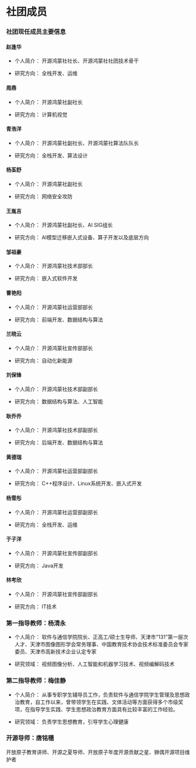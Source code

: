 # 社团成员


### 社团现任成员主要信息

#### 赵逢华

* 个人简介：
  开源鸿蒙社社长、开源鸿蒙社社团技术骨干

* 研究方向：
  全栈开发、运维


#### 周鼎

* 个人简介：
  开源鸿蒙社副社长

* 研究方向：
  计算机视觉


#### 青浩洋

* 个人简介：
  开源鸿蒙社副社长、开源鸿蒙社算法队队长

* 研究方向：
  全栈开发、算法设计

#### 杨荃舒

* 个人简介：
  开源鸿蒙社副社长

* 研究方向：
  网络安全攻防


#### 王胤吉

* 个人简介：
  开源鸿蒙社副社长、AI SIG组长

* 研究方向：
  AI模型迁移嵌入式设备、算子开发以及底层方向


#### 邹祖豪

* 个人简介：
  开源鸿蒙社技术部部长

* 研究方向：
  嵌入式软件开发


#### 曹艳阳

* 个人简介：
  开源鸿蒙社运营部部长

* 研究方向：
  前端开发、数据结构与算法


#### 兰晓云

* 个人简介：
  开源鸿蒙社宣传部部长

* 研究方向：
  自动化新能源


#### 刘保锋

* 个人简介：
  开源鸿蒙社技术部副部长

* 研究方向：
  数据结构与算法、人工智能


#### 耿乔乔

* 个人简介：
  开源鸿蒙社技术部副部长

* 研究方向：
  后端开发、数据结构与算法


#### 黄德瑞

* 个人简介：
  开源鸿蒙社运营部副部长

* 研究方向：
  C++程序设计、Linux系统开发、嵌入式开发
 
#### 杨雪彤

* 个人简介：
  开源鸿蒙社运营部副部长

* 研究方向：
  全栈开发、运维


#### 于子洋

* 个人简介：
  开源鸿蒙社宣传部副部长

* 研究方向：
  Java开发

#### 林考欣

* 个人简介：
  开源鸿蒙社宣传部副部长

* 研究方向：
  IT技术


### 第一指导教师：杨清永

* 个人简介：
  软件与通信学院院长、正高工/硕士生导师、天津市“131”第一层次人才、天津市图像图形学会常务理事、中国教育技术协会技术标准委员会专家委员、天津市高新技术企业认定专家

* 研究领域：
  视频图像分析、人工智能和机器学习技术、视频编解码技术


### 第二指导教师：梅佳静

* 个人简介：
  从事专职学生辅导员工作，负责软件与通信学院学生管理及思想政治教育，自工作以来，曾带领学生在实践、文体活动等方面获得多个市级奖项，在指导学生实践、学生思想政治教育方面具有比较丰富的工作经验。

* 研究领域：
  负责学生思想教育，引导学生心理健康


### 开源导师：唐铭穗

开放原子教育讲师、开源之夏导师、开放原子年度开源贡献之星、狮偶开源项目维护者

<!-- #### 2.彭宇立

 <!-- <img src="../public/members/pengyuli.jpg" width="200" height="400" /> -->

<!-- * 个人简介：
  开源鸿蒙社副社长、互联网+国赛团队成员

* 研究方向：
  外贸金融 -->

<!-- #### 4.李彤彤 -->

 <!-- <img src="../public/members/litongtong.jpg" width="200" height="400" /> -->

<!-- * 个人简介：
  开源鸿蒙宣传部部长、华为开发者联盟成员

* 研究方向：
  工艺美术、艺术设计 -->
